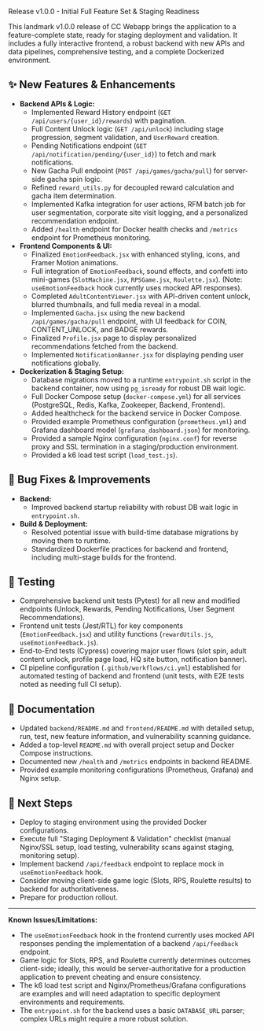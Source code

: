  Release v1.0.0 - Initial Full Feature Set & Staging Readiness

This landmark v1.0.0 release of CC Webapp brings the application to a feature-complete state, ready for staging deployment and validation. It includes a fully interactive frontend, a robust backend with new APIs and data pipelines, comprehensive testing, and a complete Dockerized environment.

## ✨ New Features & Enhancements

*   **Backend APIs & Logic:**
    *   Implemented Reward History endpoint (`GET /api/users/{user_id}/rewards`) with pagination.
    *   Full Content Unlock logic (`GET /api/unlock`) including stage progression, segment validation, and `UserReward` creation.
    *   Pending Notifications endpoint (`GET /api/notification/pending/{user_id}`) to fetch and mark notifications.
    *   New Gacha Pull endpoint (`POST /api/games/gacha/pull`) for server-side gacha spin logic.
    *   Refined `reward_utils.py` for decoupled reward calculation and gacha item determination.
    *   Implemented Kafka integration for user actions, RFM batch job for user segmentation, corporate site visit logging, and a personalized recommendation endpoint.
    *   Added `/health` endpoint for Docker health checks and `/metrics` endpoint for Prometheus monitoring.
*   **Frontend Components & UI:**
    *   Finalized `EmotionFeedback.jsx` with enhanced styling, icons, and Framer Motion animations.
    *   Full integration of `EmotionFeedback`, sound effects, and confetti into mini-games (`SlotMachine.jsx`, `RPSGame.jsx`, `Roulette.jsx`). (Note: `useEmotionFeedback` hook currently uses mocked API responses).
    *   Completed `AdultContentViewer.jsx` with API-driven content unlock, blurred thumbnails, and full media reveal in a modal.
    *   Implemented `Gacha.jsx` using the new backend `/api/games/gacha/pull` endpoint, with UI feedback for COIN, CONTENT_UNLOCK, and BADGE rewards.
    *   Finalized `Profile.jsx` page to display personalized recommendations fetched from the backend.
    *   Implemented `NotificationBanner.jsx` for displaying pending user notifications globally.
*   **Dockerization & Staging Setup:**
    *   Database migrations moved to a runtime `entrypoint.sh` script in the backend container, now using `pg_isready` for robust DB wait logic.
    *   Full Docker Compose setup (`docker-compose.yml`) for all services (PostgreSQL, Redis, Kafka, Zookeeper, Backend, Frontend).
    *   Added healthcheck for the backend service in Docker Compose.
    *   Provided example Prometheus configuration (`prometheus.yml`) and Grafana dashboard model (`grafana_dashboard.json`) for monitoring.
    *   Provided a sample Nginx configuration (`nginx.conf`) for reverse proxy and SSL termination in a staging/production environment.
    *   Provided a k6 load test script (`load_test.js`).

## 🐛 Bug Fixes & Improvements

*   **Backend:**
    *   Improved backend startup reliability with robust DB wait logic in `entrypoint.sh`.
*   **Build & Deployment:**
    *   Resolved potential issue with build-time database migrations by moving them to runtime.
    *   Standardized Dockerfile practices for backend and frontend, including multi-stage builds for the frontend.

## 🧪 Testing
*   Comprehensive backend unit tests (Pytest) for all new and modified endpoints (Unlock, Rewards, Pending Notifications, User Segment Recommendations).
*   Frontend unit tests (Jest/RTL) for key components (`EmotionFeedback.jsx`) and utility functions (`rewardUtils.js`, `useEmotionFeedback.js`).
*   End-to-End tests (Cypress) covering major user flows (slot spin, adult content unlock, profile page load, HQ site button, notification banner).
*   CI pipeline configuration (`.github/workflows/ci.yml`) established for automated testing of backend and frontend (unit tests, with E2E tests noted as needing full CI setup).

## 📄 Documentation
*   Updated `backend/README.md` and `frontend/README.md` with detailed setup, run, test, new feature information, and vulnerability scanning guidance.
*   Added a top-level `README.md` with overall project setup and Docker Compose instructions.
*   Documented new `/health` and `/metrics` endpoints in backend README.
*   Provided example monitoring configurations (Prometheus, Grafana) and Nginx setup.

## 🚀 Next Steps
*   Deploy to staging environment using the provided Docker configurations.
*   Execute full "Staging Deployment & Validation" checklist (manual Nginx/SSL setup, load testing, vulnerability scans against staging, monitoring setup).
*   Implement backend `/api/feedback` endpoint to replace mock in `useEmotionFeedback` hook.
*   Consider moving client-side game logic (Slots, RPS, Roulette results) to backend for authoritativeness.
*   Prepare for production rollout.

---
**Known Issues/Limitations:**
*   The `useEmotionFeedback` hook in the frontend currently uses mocked API responses pending the implementation of a backend `/api/feedback` endpoint.
*   Game logic for Slots, RPS, and Roulette currently determines outcomes client-side; ideally, this would be server-authoritative for a production application to prevent cheating and ensure consistency.
*   The k6 load test script and Nginx/Prometheus/Grafana configurations are examples and will need adaptation to specific deployment environments and requirements.
*   The `entrypoint.sh` for the backend uses a basic `DATABASE_URL` parser; complex URLs might require a more robust solution.
